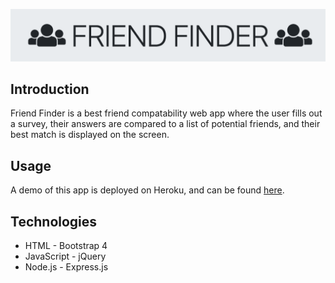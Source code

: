 ![Friend Finder Logo](ff.png)


## Introduction
Friend Finder is a best friend compatability web app where the user fills out a survey, their answers are compared to a list of potential friends, and their best match is displayed on the screen.


## Usage
A demo of this app is deployed on Heroku, and can be found [here](https://friend-finder-csd.herokuapp.com/).


## Technologies
- HTML - Bootstrap 4
- JavaScript - jQuery
- Node.js - Express.js